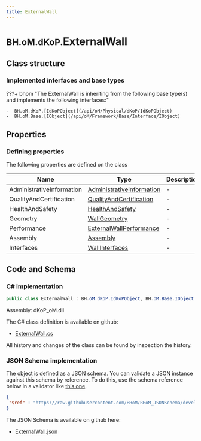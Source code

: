 ```yaml
---
title: ExternalWall
---
```


# <small>BH.oM.dKoP.</small>**ExternalWall**



## Class structure

### Implemented interfaces and base types

???+ bhom "The ExternalWall is inheriting from the following base type(s) and implements the following interfaces:"

    -  BH.oM.dKoP.[IdKoPObject](/api/oM/Physical/dKoP/IdKoPObject)
    -  BH.oM.Base.[IObject](/api/oM/Framework/Base/Interface/IObject)


## Properties



### Defining properties

The following properties are defined on the class

| Name             | Type             | Description      | Quantity         |
|------------------|------------------|------------------|------------------|
| AdministrativeInformation | [AdministrativeInformation](/api/oM/Physical/dKoP/AdministrativeInformation/AdministrativeInformation) | - | - |
| QualityAndCertification | [QualityAndCertification](/api/oM/Physical/dKoP/QualityAndCertification/QualityAndCertification) | - | - |
| HealthAndSafety | [HealthAndSafety](/api/oM/Physical/dKoP/HealthAndSafety/HealthAndSafety) | - | - |
| Geometry | [WallGeometry](/api/oM/Physical/dKoP/Geometry/WallGeometry) | - | - |
| Performance | [ExternalWallPerformance](/api/oM/Physical/dKoP/Performance/ExternalWallPerformance) | - | - |
| Assembly | [Assembly](/api/oM/Physical/dKoP/Assembly/Assembly) | - | - |
| Interfaces | [WallInterfaces](/api/oM/Physical/dKoP/Interfaces/WallInterfaces) | - | - |


## Code and Schema

### C# implementation

``` C# title="C#"
public class ExternalWall : BH.oM.dKoP.IdKoPObject, BH.oM.Base.IObject
```

Assembly: dKoP_oM.dll

The C# class definition is available on github:

- [ExternalWall.cs](https://github.com/BHoM/dKoP_Toolkit/blob/develop/dKoP_oM/Parts\ExternalWall.cs)

All history and changes of the class can be found by inspection the history.
### JSON Schema implementation

The object is defined as a JSON schema. You can validate a JSON instance against this schema by reference. To do this, use the schema reference below in a validator like [this one](https://www.jsonschemavalidator.net/).

``` json title="JSON Schema"
{
 "$ref" : "https://raw.githubusercontent.com/BHoM/BHoM_JSONSchema/develop/dKoP_oM/ExternalWall.json"
}
```

The JSON Schema is available on github here:

- [ExternalWall.json](https://github.com/BHoM/BHoM_JSONSchema/blob/develop/dKoP_oM/ExternalWall.json)
